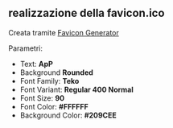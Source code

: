 ﻿## realizzazione della favicon.ico

Creata tramite [Favicon Generator](https://favicon.io/favicon-generator/)

Parametri:

- Text: **ApP**
- Background **Rounded**
- Font Family: **Teko**
- Font Variant: **Regular 400 Normal**
- Font Size: **90**
- Font Color: **#FFFFFF**
- Background Color: **#209CEE**
